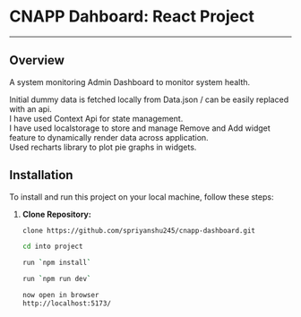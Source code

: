 # CNAPP Dahboard: React Project

---

## Overview
A system monitoring Admin Dashboard to monitor system health.  

Initial dummy data is fetched locally from Data.json / can be easily replaced with an api.  
I have used Context Api for state management.  
I have used localstorage to store and manage Remove and Add widget feature to dynamically render data across application.  
Used recharts library to plot pie graphs in widgets.  

## Installation

To install and run this project on your local machine, follow these steps:

1. **Clone Repository:**
   ```bash
   clone https://github.com/spriyanshu245/cnapp-dashboard.git

   cd into project

   run `npm install`

   run `npm run dev`

   now open in browser 
   http://localhost:5173/
